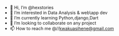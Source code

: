 - 👋 Hi, I’m @hexstories    
- 👀 I’m interested in Data Analysis & web\app dev
- 🌱 I’m currently learning Python,django,Dart
- 💞️ I’m looking to collaborate on any project 
- 📫 How to reach me @//kwakuasihene@gmail.com

<!---
hexstories/hexstories is a ✨ special ✨ repository because its `README.md` (this file) appears on your GitHub profile.
You can click the Preview link to take a look at your changes.
--->
